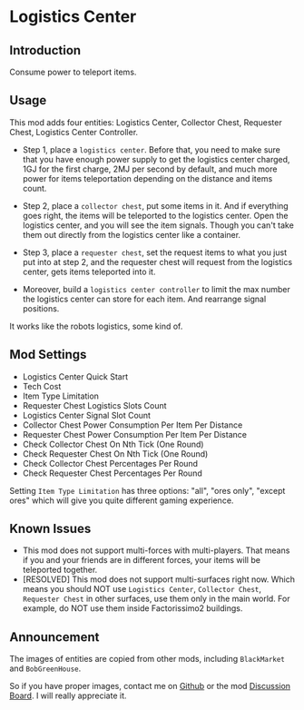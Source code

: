 # Logistics Center

## Introduction

Consume power to teleport items.

## Usage

This mod adds four entities: Logistics Center, Collector Chest, Requester Chest, Logistics Center Controller.

* Step 1, place a `logistics center`.  Before that, you need to make sure that you have enough power supply to get the logistics center charged, 1GJ for the first charge, 2MJ per second by default, and much more power for items teleportation depending on the distance and items count.  
  
* Step 2, place a `collector chest`, put some items in it. And if everything goes right, the items will be teleported to the logistics center. Open the logistics center, and you will see the item signals. Though you can't take them out directly from the logistics center like a container.
  
* Step 3, place a `requester chest`, set the request items to what you just put into at step 2, and the requester chest will request from the logistics center, gets items teleported into it.

* Moreover, build a `logistics center controller` to limit the max number the logistics center can store for each item. And rearrange signal positions.

It works like the robots logistics, some kind of.

## Mod Settings

* Logistics Center Quick Start
* Tech Cost
* Item Type Limitation
* Requester Chest Logistics Slots Count
* Logistics Center Signal Slot Count
* Collector Chest Power Consumption Per Item Per Distance
* Requester Chest Power Consumption Per Item Per Distance
* Check Collector Chest On Nth Tick (One Round)
* Check Requester Chest On Nth Tick (One Round)
* Check Collector Chest Percentages Per Round
* Check Requester Chest Percentages Per Round

Setting `Item Type Limitation` has three options: "all", "ores only", "except ores" which will give you quite different gaming experience.

## Known Issues

* This mod does not support multi-forces with multi-players. That means if you and your friends are in different forces, your items will be teleported together.
* [RESOLVED] This mod does not support multi-surfaces right now. Which means you should NOT use `Logistics Center`, `Collector Chest`, `Requester Chest` in other surfaces, use them only in the main world. For example, do NOT use them inside Factorissimo2 buildings.

## Announcement

The images of entities are copied from other mods, including `BlackMarket` and `BobGreenHouse`.

So if you have proper images, contact me on [Github](https://mods.factorio.com/mod/ab_logisticscenter) or the mod [Discussion Board](https://mods.factorio.com/mod/ab_logisticscenter/discussion). I will really appreciate it.
